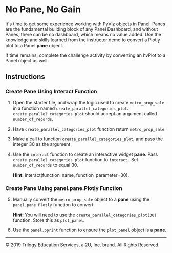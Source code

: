 # No Pane, No Gain

It's time to get some experience working with PyViz objects in Panel. Panes are the fundamental building block of any Panel Dashboard, and without Panes, there can be no dashboard, which means no value added. Use the knowledge and skills learned from the instructor demo to convert a Plotly plot to a Panel **pane** object.

If time remains, complete the challenge activity by converting an hvPlot to a Panel object as well.

## Instructions

### Create Pane Using Interact Function

1. Open the starter file, and wrap the logic used to create `metro_prop_sale` in a function named `create_parallel_categories_plot`. `create_parallel_categories_plot` should accept an argument called `number_of_records`.

2. Have `create_parallel_categories_plot` function return `metro_prop_sale`.

3. Make a call to function `create_parallel_categories_plot`, and pass the integer 30 as the argument.

4. Use the `interact` function to create an interactive widget **pane**. Pass `create_parallel_categories_plot` function to `interact.` Set `number_of_records` to equal 30. 

   **Hint:** interact(function_name, function_parameter=30).

### Create Pane Using panel.pane.Plotly Function

5. Manually convert the `metro_prop_sale` object to a **pane** using the `panel.pane.Plotly` function to convert. 

   **Hint:** You will need to use the `create_parallel_categories_plot(30)` function. Store this as `plot_panel`.

6. Use the `panel.pprint` function to ensure the `plot_panel` object is a **pane**.

- - -

© 2019 Trilogy Education Services, a 2U, Inc. brand. All Rights Reserved.
